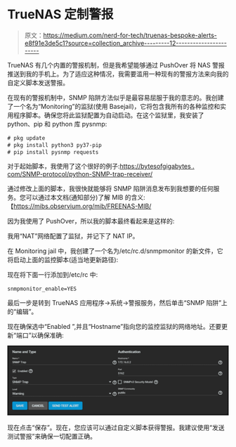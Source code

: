 # TrueNAS 定制警报

> 原文：<https://medium.com/nerd-for-tech/truenas-bespoke-alerts-e8f91e3de5c1?source=collection_archive---------12----------------------->

TrueNAS 有几个内置的警报机制，但是我希望能够通过 PushOver 将 NAS 警报推送到我的手机上。为了适应这种情况，我需要滥用一种现有的警报方法来向我的自定义脚本发送警报。

在现有的警报机制中，SNMP 陷阱方法似乎是最容易屈服于我的意志的。我创建了一个名为“Monitoring”的监狱(使用 Basejail)，它将包含我所有的各种监控和实用程序脚本。确保您将此监狱配置为自动启动。在这个监狱里，我安装了 python、pip 和 python 库 pysnmp:

```
# pkg update
# pkg install python3 py37-pip
# pip install pysnmp requests
```

对于起始脚本，我使用了这个很好的例子:[https://bytesofgigabytes . com/SNMP-protocol/python-SNMP-trap-receiver/](https://bytesofgigabytes.com/snmp-protocol/python-snmp-trap-receiver/)

通过修改上面的脚本，我很快就能够将 SNMP 陷阱消息发布到我想要的任何服务。您可以通过本文档(通知部分)了解 MIB 的含义:【https://mibs.observium.org/mib/FREENAS-MIB/

因为我使用了 PushOver，所以我的脚本最终看起来是这样的:

我用“NAT”网络配置了监狱，并记下了 NAT IP。

在 Monitoring jail 中，我创建了一个名为/etc/rc.d/snmpmonitor 的新文件，它将启动上面的监控脚本(适当地更新路径):

现在将下面一行添加到/etc/rc 中:

```
snmpmonitor_enable=YES
```

最后一步是转到 TrueNAS 应用程序->系统->警报服务，然后单击“SNMP 陷阱”上的“编辑”。

现在确保选中“Enabled ”,并且“Hostname”指向您的监控监狱的网络地址。还要更新“端口”以确保准确:

![](img/ffb423fc8258adc92468a44aedefb2ff.png)

现在点击“保存”。现在，您应该可以通过自定义脚本获得警报。我建议使用“发送测试警报”来确保一切配置正确。